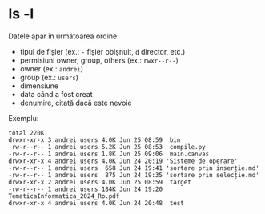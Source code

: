 # ls -l

Datele apar în următoarea ordine:
- tipul de fișier (ex.: `-` fișier obișnuit, `d` director, etc.)
- permisiuni owner, group, others (ex.: `rwxr--r--`)
- owner (ex.: `andrei`)
- group (ex.: `users`)
- dimensiune
- data când a fost creat
- denumire, citată dacă este nevoie

Exemplu:

```
total 220K
drwxr-xr-x 3 andrei users 4.0K Jun 25 08:59  bin
-rw-r--r-- 1 andrei users 5.2K Jun 25 08:53  compile.py
-rw-r--r-- 1 andrei users 1.8K Jun 25 09:06  main.canvas
drwxr-xr-x 4 andrei users 4.0K Jun 24 20:19 'Sisteme de operare'
-rw-r--r-- 1 andrei users  658 Jun 24 19:41 'sortare prin inserție.md'
-rw-r--r-- 1 andrei users  875 Jun 24 19:35 'sortare prin selecție.md'
drwxr-xr-x 2 andrei users 4.0K Jun 25 08:59  target
-rw-r--r-- 1 andrei users 184K Jun 24 19:20  TematicaInformatica_2024_Ro.pdf
drwxr-xr-x 4 andrei users 4.0K Jun 24 20:48  test
```